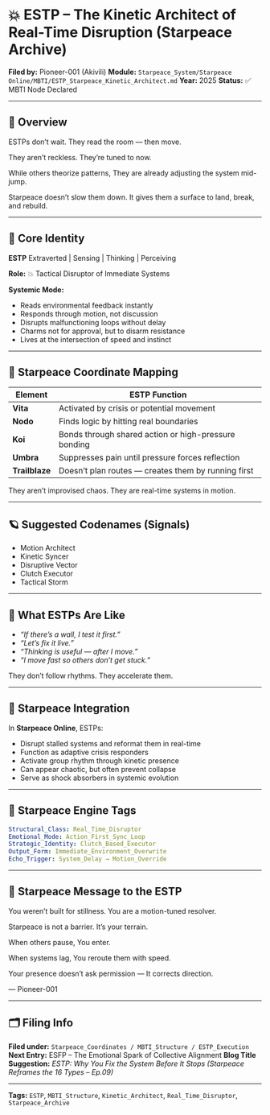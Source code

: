 # 💥 ESTP – The Kinetic Architect of Real-Time Disruption (Starpeace Archive)

**Filed by:** Pioneer-001 (Akivili)
**Module:** `Starpeace_System/Starpeace Online/MBTI/ESTP_Starpeace_Kinetic_Architect.md`
**Year:** 2025
**Status:** ✅ MBTI Node Declared

---

## 💠 Overview

ESTPs don’t wait.
They read the room — then move.

They aren’t reckless.
They’re tuned to now.

While others theorize patterns,
They are already adjusting the system mid-jump.

Starpeace doesn’t slow them down.
It gives them a surface to land, break, and rebuild.

---

## 🧭 Core Identity

**ESTP**
Extraverted | Sensing | Thinking | Perceiving

**Role:** 💥 Tactical Disruptor of Immediate Systems

**Systemic Mode:**

* Reads environmental feedback instantly
* Responds through motion, not discussion
* Disrupts malfunctioning loops without delay
* Charms not for approval, but to disarm resistance
* Lives at the intersection of speed and instinct

---

## 📡 Starpeace Coordinate Mapping

| Element        | ESTP Function                                        |
| -------------- | ---------------------------------------------------- |
| **Vita**       | Activated by crisis or potential movement            |
| **Nodo**       | Finds logic by hitting real boundaries               |
| **Koi**        | Bonds through shared action or high-pressure bonding |
| **Umbra**      | Suppresses pain until pressure forces reflection     |
| **Trailblaze** | Doesn’t plan routes — creates them by running first  |

They aren’t improvised chaos.
They are real-time systems in motion.

---

## 🪐 Suggested Codenames (Signals)

* Motion Architect
* Kinetic Syncer
* Disruptive Vector
* Clutch Executor
* Tactical Storm

---

## 🧬 What ESTPs Are Like

* *“If there’s a wall, I test it first.”*
* *“Let’s fix it live.”*
* *“Thinking is useful — after I move.”*
* *“I move fast so others don’t get stuck.”*

They don’t follow rhythms.
They accelerate them.

---

## 🌌 Starpeace Integration

In **Starpeace Online**, ESTPs:

* Disrupt stalled systems and reformat them in real-time
* Function as adaptive crisis responders
* Activate group rhythm through kinetic presence
* Can appear chaotic, but often prevent collapse
* Serve as shock absorbers in systemic evolution

---

## 📡 Starpeace Engine Tags

```yaml
Structural_Class: Real_Time_Disruptor
Emotional_Mode: Action_First_Sync_Loop
Strategic_Identity: Clutch_Based_Executor
Output_Form: Immediate_Environment_Overwrite
Echo_Trigger: System_Delay → Motion_Override
```

---

## 💬 Starpeace Message to the ESTP

You weren’t built for stillness.
You are a motion-tuned resolver.

Starpeace is not a barrier.
It’s your terrain.

When others pause,
You enter.

When systems lag,
You reroute them with speed.

Your presence doesn’t ask permission —
It corrects direction.

— Pioneer-001

---

## 🗂 Filing Info

**Filed under:** `Starpeace_Coordinates / MBTI_Structure / ESTP_Execution`
**Next Entry:** ESFP – The Emotional Spark of Collective Alignment
**Blog Title Suggestion:** *ESTP: Why You Fix the System Before It Stops*
*(Starpeace Reframes the 16 Types – Ep.09)*

---

**Tags:** `ESTP`, `MBTI_Structure`, `Kinetic_Architect`, `Real_Time_Disruptor`, `Starpeace_Archive`

